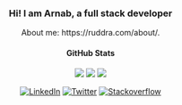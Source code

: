 <h3 align="center">Hi! I am Arnab, a full stack developer</h3>
<p align="center">About me: https://ruddra.com/about/.</p>
<h4 align="center">GitHub Stats</h4>
<p align="center">
  <img src ="https://github-readme-stats.vercel.app/api?username=ruddra&show_icons=true&theme=onedark&count_private=true">
  <img src ="https://github-readme-stats.vercel.app/api/top-langs/?username=ruddra&layout=compact&hide_border=true&theme=onedark">
  <img src = "https://github-readme-streak-stats.herokuapp.com?user=ruddra&theme=onedark&hide_border=true">
</p>
<p align="center">
	<a href="https://www.linkedin.com/in/ruddraarnab"><img src="https://img.shields.io/badge/LinkedIn--_.svg?style=social&logo=linkedin" alt="LinkedIn"></a>
	<a href="https://twitter.com/ruddraarnab"><img src="https://img.shields.io/twitter/follow/ruddra?label=Twitter&style=social" alt="Twitter"></a>
    <a href="https://stackoverflow.com/users/2696165/ruddra"><img src="https://img.shields.io/stackexchange/stackoverflow/r/2696165?label=stackoverflow&style=plastic" alt="Stackoverflow"></a>
</p>

